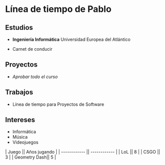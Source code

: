 # Línea de tiempo de Pablo

## Estudios

- **Ingeniería Informática** Universidad Europea del Atlántico

- Carnet de conducir

## Proyectos
- _Aprobar todo el curso_
 
## Trabajos

- Línea de tiempo para Proyectos de Software

## Intereses

- Informática
- Música
- Videojuegos

| Juego        || Años jugando |
| ------------ || ------------ |
| LoL          || 8            |
| CSGO         || 3            |
| Geometry Dash|| 5            |
